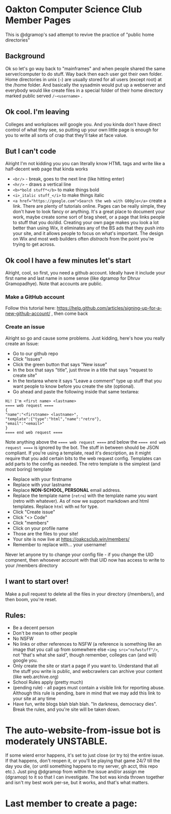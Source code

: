 # Oakton Computer Science Club Member Pages
This is @dgramop's sad attempt to revive the practice of "public home directories"

## Background
Ok so let's go way back to "mainframes" and when people shared the same server/computer to do stuff. Way back then each user got their own folder. Home directories in unix (```~```) are usually stored for all users (except root) at the /home folder. And basically the sysadmin would put up a webserver and everybody would like create files in a special folder of their home directory marked public served ```/~<username>``` .
  
## Ok cool. I'm leaving
Colleges and workplaces *will* google you. And you kinda don't have direct control of what they see, so putting up your own little page is enough for you to write all sorts of crap that they'll take at face value.

## But I can't code
Alright I'm not kidding you you can literally know HTML tags and write like a half-decent web page that kinda works
  - `<br/>` - break, goes to the next line (like hitting enter)
  - `<hr/>` - draws a vertical line
  - `<b>*bold stuff*</b>` to make things bold
  - `<i>_italic stuff_</i>` to make things italic
  - `<a href="https://google.com">Search the web with G00gle</a>` create a link.
There are plenty of tutorials online. Pages can be really simple, they don't have to look fancy or anything. It's a great place to document your work, maybe create some sort of brag sheet, or a page that links people to stuff that you do/did. Creating your own page makes you look a lot better than using Wix, it eliminates any of the BS ads that they push into your site, and it allows people to focus on what's important. The design on Wix and most web builders often _distracts_ from the point you're trying to get across.

## Ok cool I have a few minutes let's start
Alright, cool, so first, you need a github account. Ideally have it include your first name and last name in some sense (like dgramop for Dhruv Gramopadhye). Note that accounts are public.
### Make a GitHub account
Follow this tutorial here: https://help.github.com/articles/signing-up-for-a-new-github-account/ , then come back
### Create an issue
Alright so go and cause some problems. Just kidding, here's how you really create an Issue:
  - Go to our github repo
  - Click "Issues"
  - Click the green button that says "New issue"
  - In the box that says "title", just throw in a title that says "request to create site"
  - In the textarea where it says "Leave a comment" type up stuff that you want people to know before you create the site (optional).
  - Go ahead and paste the following inside that same textarea:
  ```
  Hi! I'm <first name> <lastname>
  ==== web request ====
  {
  "name":"<firstname> <lastname>",
  "template":{"type":"html","name":"retro"},
  "email":"<email>"
  }
  ==== end web request ====
  ```
  Note anything above the `==== web request ====` and below the `==== end web request ====` is ignored by the bot. The stuff in between should be JSON compliant. If you're using a template, read it's description, as it might require that you add certain bits to the web request config. Templates can add parts to the config as needed. The retro template is the simplest (and most boring) template
  - Replace <firstname> with your firstname
  - Replace <lastname> with your lastname
  - Replace <email> **NON-SCHOOL, PERSONAL** email address.
  - Replace the template name (```retro```) with the template name you want (retro with whatever). As of now we support markdown and html templates. Replace ```html``` with ```md``` for type.
  - Click "Create issue"
  - Click "<> Code"
  - Click "members"
  - Click on your profile name
  - Those are the files to your site!
  - Your site is now live at https://oakcsclub.win/members/<your username>
  - Remember to replace <your username> with... your username!

Never let anyone try to change your config file - if you change the UID compnent, then whosever account with that UID now has access to write to your /members directory

## I want to start over!
Make a pull request to delete all the files in your directory (/members/<github username>), and then boom, you're reset.

## Rules:
  - Be a decent person
  - Don't be mean to other people
  - No NSFW
  - No links or other references to NSFW (a reference is something like an image that you call up from somewhere else `<img src="nsfwstuff"/>`, not "that's what she said", though remember, colleges can (and will) google you.
  - Only create the site or start a page if you want to. Understand that all the stuff you write is public, and webcrawlers can archive your content (like web.archive.org)
  - School Rules apply (pretty much)
  - (pending rule) - all pages must contain a visible link for reporting abuse. Although this rule is pending, bare in mind that we may add this link to your site at any time
  - Have fun, write blogs blah blah blah. "In darkness, democracy dies". 
Break the rules, and you're site will be taken down. 

# The auto-website-from-issue bot is moderately UNSTABLE. 
If some wierd error happens, it's set to just close (or try to) the entire issue. If that happens, don't reopen it, or you'll be playing that game 24/7 till the day you die, (or until something happens to my server, gh acct, this repo etc.).
Just ping @dgramop from within the issue and/or assign me (dgramop) to it so that I can investigate. 
The bot was kinda thrown together and isn't my best work per-se, but it works, and that's what matters.

# Last member to create a page:
